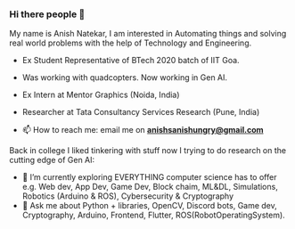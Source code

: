 ### Hi there people 👋

My name is Anish Natekar, I am interested in Automating things and solving real world problems with the help of Technology and Engineering.

- Ex Student Representative of BTech 2020 batch of IIT Goa.
- Was working with quadcopters. Now working in Gen AI.
- Ex Intern at Mentor Graphics (Noida, India)
- Researcher at Tata Consultancy Services Research (Pune, India)

- 📫 How to reach me: email me on **anishsanishungry@gmail.com**

Back in college I liked tinkering with stuff now I trying to do research on the cutting edge of Gen AI:
- 🌱 I’m currently exploring EVERYTHING computer science has to offer e.g. Web dev, App Dev, Game Dev, Block chaim, ML&DL, Simulations, Robotics (Arduino & ROS), Cybersecurity & Cryptography
- 💬 Ask me about Python + libraries, OpenCV, Discord bots, Game dev, Cryptography, Arduino, Frontend, Flutter, ROS(RobotOperatingSystem).

